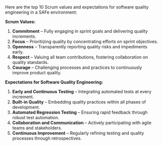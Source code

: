 

Here are the top 10 Scrum values and expectations for software quality engineering in a SAFe environment:

**Scrum Values:**

1. **Commitment** – Fully engaging in sprint goals and delivering quality increments.
2. **Focus** – Prioritizing quality by concentrating efforts on sprint objectives.
3. **Openness** – Transparently reporting quality risks and impediments early.
4. **Respect** – Valuing all team contributions, fostering collaboration on quality standards.
5. **Courage** – Challenging processes and practices to continuously improve product quality.

**Expectations for Software Quality Engineering:**

1. **Early and Continuous Testing** – Integrating automated tests at every increment.
2. **Built-in Quality** – Embedding quality practices within all phases of development.
3. **Automated Regression Testing** – Ensuring rapid feedback through robust test automation.
4. **Collaboration and Communication** – Actively participating with agile teams and stakeholders.
5. **Continuous Improvement** – Regularly refining testing and quality processes through retrospectives.
